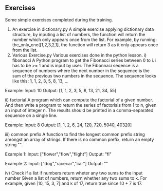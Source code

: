 ## Exercises
Some simple exercises completed during the training.

1) An exercise in dictionary.py
A simple exercise applying dictionary data structure, by inputing a list of numbers, the function will return the number which only appears once from the list. For example, by running: the_only_one([1,2,3,2,1], the function will return 3 as it only appears once from the list.
2) Various Exercise.py
Various exercises done in the python lesson.
i) fibonacci A Python program to get the Fibonacci series between 0 to i. i has to be >= 1 and is input by user. The Fibonnaci seqence is a sequence of numbers where the next number in the sequence is the sum of the previous two numbers in the sequence. The sequence looks like this: 1, 1, 2, 3, 5, 8, 13, …

Example: Input: 10 Output: [1, 1, 2, 3, 5, 8, 13, 21, 34, 55]

ii) factorial A program which can compute the factorial of a given number. And then write a program to return the series of factorials from 1 to n, given an input of integer n. The results should be printed in a comma-separated sequence on a single line.

Example: Input: 8 Output: [1, 1, 2, 6, 24, 120, 720, 5040, 40320]

iii) common prefix A function to find the longest common prefix string amongst an array of strings. If there is no common prefix, return an empty string "".

Example 1: Input: ["flower","flow","flight"] Output: "fl"

Example 2: Input: ["dog","racecar","car"] Output: ""

iv) Check if a list if numbers return wheter any two sums to the input number Given a list of numbers, return whether any two sums to k. For example, given [10, 15, 3, 7] and k of 17, return true since 10 + 7 is 17.

